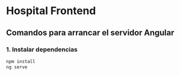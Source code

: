 # Hospital Frontend

## Comandos para arrancar el servidor Angular

### 1. Instalar dependencias
```bash
npm install
ng serve